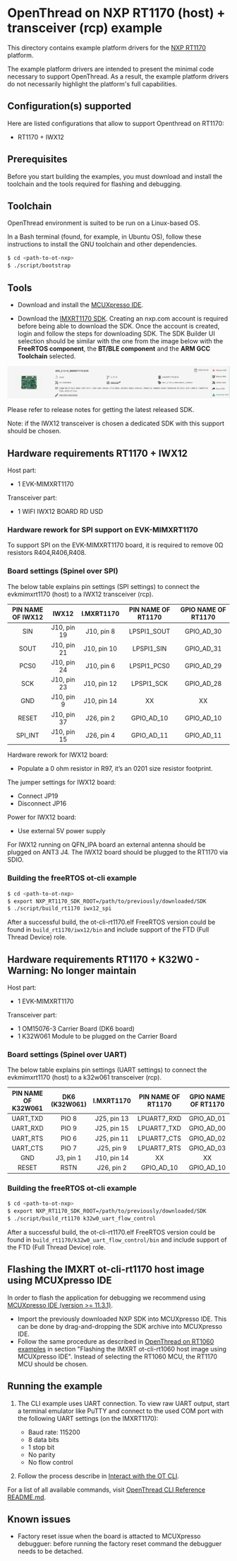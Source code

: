 # OpenThread on NXP RT1170 (host) + transceiver (rcp) example

This directory contains example platform drivers for the [NXP RT1170][rt1170] platform.

The example platform drivers are intended to present the minimal code necessary to support OpenThread. As a result, the example platform drivers do not necessarily highlight the platform's full capabilities.

[rt1170]: https://www.nxp.com/products/processors-and-microcontrollers/arm-microcontrollers/i-mx-rt-crossover-mcus/i-mx-rt1170-crossover-mcu-family-first-ghz-mcu-with-arm-cortex-m7-and-cortex-m4-cores:i.MX-RT1170?cid=ad_PRG4692582_TAC476846_EETECH_IMXRT1170&gclid=EAIaIQobChMIvr3xrYzT8QIVTgKLCh3GGQ80EAAYAiAAEgLnYvD_BwE

## Configuration(s) supported

Here are listed configurations that allow to support Openthread on RT1170:

- RT1170 + IWX12

## Prerequisites

Before you start building the examples, you must download and install the toolchain and the tools required for flashing and debugging.

## Toolchain

OpenThread environment is suited to be run on a Linux-based OS.

In a Bash terminal (found, for example, in Ubuntu OS), follow these instructions to install the GNU toolchain and other dependencies.

```bash
$ cd <path-to-ot-nxp>
$ ./script/bootstrap
```

## Tools

- Download and install the [MCUXpresso IDE][mcuxpresso ide].

[mcuxpresso ide]: https://www.nxp.com/support/developer-resources/software-development-tools/mcuxpresso-software-and-tools/mcuxpresso-integrated-development-environment-ide:MCUXpresso-IDE

- Download the [IMXRT1170 SDK](https://mcuxpresso.nxp.com/).
  Creating an nxp.com account is required before being able to download the
  SDK. Once the account is created, login and follow the steps for downloading
  SDK. The SDK Builder UI selection should be similar with the one from the image below with the **FreeRTOS component**, the **BT/BLE component** and the **ARM GCC Toolchain** selected.

![MCUXpresso SDK Download](../../../doc/img/imxrt1170/mcux-sdk-download.png)

Please refer to release notes for getting the latest released SDK.

Note: if the IWX12 transceiver is chosen a dedicated SDK with this support should be chosen.

## Hardware requirements RT1170 + IWX12

Host part:

- 1 EVK-MIMXRT1170

Transceiver part:

- 1 WIFI IWX12 BOARD RD USD

### Hardware rework for SPI support on EVK-MIMXRT1170

To support SPI on the EVK-MIMXRT1170 board, it is required to remove 0Ω resistors R404,R406,R408.

### Board settings (Spinel over SPI)

The below table explains pin settings (SPI settings) to connect the evkmimxrt1170 (host) to a IWX12 transceiver (rcp).

| PIN NAME OF IWX12 |    IWX12    | I.MXRT1170  | PIN NAME OF RT1170 | GPIO NAME OF RT1170 |
| :---------------: | :---------: | :---------: | :----------------: | :-----------------: |
|        SIN        | J10, pin 19 | J10, pin 8  |    LPSPI1_SOUT     |     GPIO_AD_30      |
|       SOUT        | J10, pin 21 | J10, pin 10 |     LPSPI1_SIN     |     GPIO_AD_31      |
|       PCS0        | J10, pin 24 | J10, pin 6  |    LPSPI1_PCS0     |     GPIO_AD_29      |
|        SCK        | J10, pin 23 | J10, pin 12 |     LPSPI1_SCK     |     GPIO_AD_28      |
|        GND        | J10, pin 9  | J10, pin 14 |         XX         |         XX          |
|       RESET       | J10, pin 37 | J26, pin 2  |     GPIO_AD_10     |     GPIO_AD_10      |
|      SPI_INT      | J10, pin 15 | J26, pin 4  |     GPIO_AD_11     |     GPIO_AD_11      |

Hardware rework for IWX12 board:

- Populate a 0 ohm resistor in R97, it’s an 0201 size resistor footprint.

The jumper settings for IWX12 board:

- Connect JP19
- Disconnect JP16

Power for IWX12 board:

- Use external 5V power supply

For IWX12 running on QFN_IPA board an external antenna should be plugged on ANT3 J4.
The IWX12 board should be plugged to the RT1170 via SDIO.

### Building the freeRTOS ot-cli example

```bash
$ cd <path-to-ot-nxp>
$ export NXP_RT1170_SDK_ROOT=/path/to/previously/downloaded/SDK
$ ./script/build_rt1170 iwx12_spi
```

After a successful build, the ot-cli-rt1170.elf FreeRTOS version could be found in `build_rt1170/iwx12/bin` and include support of the FTD (Full Thread Device) role.

## Hardware requirements RT1170 + K32W0 - Warning: No longer maintain

Host part:

- 1 EVK-MIMXRT1170

Transceiver part:

- 1 OM15076-3 Carrier Board (DK6 board)
- 1 K32W061 Module to be plugged on the Carrier Board

### Board settings (Spinel over UART)

The below table explains pin settings (UART settings) to connect the evkmimxrt1170 (host) to a k32w061 transceiver (rcp).

| PIN NAME OF K32W061 | DK6 (K32W061) | I.MXRT1170  | PIN NAME OF RT1170 | GPIO NAME OF RT1170 |
| :-----------------: | :-----------: | :---------: | :----------------: | :-----------------: |
|      UART_TXD       |     PIO 8     | J25, pin 13 |    LPUART7_RXD     |     GPIO_AD_01      |
|      UART_RXD       |     PIO 9     | J25, pin 15 |    LPUART7_TXD     |     GPIO_AD_00      |
|      UART_RTS       |     PIO 6     | J25, pin 11 |    LPUART7_CTS     |     GPIO_AD_02      |
|      UART_CTS       |     PIO 7     | J25, pin 9  |    LPUART7_RTS     |     GPIO_AD_03      |
|         GND         |   J3, pin 1   | J10, pin 14 |         XX         |         XX          |
|        RESET        |     RSTN      | J26, pin 2  |     GPIO_AD_10     |     GPIO_AD_10      |

### Building the freeRTOS ot-cli example

```bash
$ cd <path-to-ot-nxp>
$ export NXP_RT1170_SDK_ROOT=/path/to/previously/downloaded/SDK
$ ./script/build_rt1170 k32w0_uart_flow_control
```

After a successful build, the ot-cli-rt1170.elf FreeRTOS version could be found in `build_rt1170/k32w0_uart_flow_control/bin` and include support of the FTD (Full Thread Device) role.

## Flashing the IMXRT ot-cli-rt1170 host image using MCUXpresso IDE

In order to flash the application for debugging we recommend using [MCUXpresso IDE (version >= 11.3.1)](https://www.nxp.com/design/software/development-software/mcuxpresso-software-and-tools-/mcuxpresso-integrated-development-environment-ide:MCUXpresso-IDE?tab=Design_Tools_Tab).

- Import the previously downloaded NXP SDK into MCUXpresso IDE. This can be done by drag-and-dropping the SDK archive into MCUXpresso IDE.
- Follow the same procedure as described in [OpenThread on RT1060 examples][rt1060-page] in section "Flashing the IMXRT ot-cli-rt1060 host image using MCUXpresso IDE". Instead of selecting the RT1060 MCU, the RT1170 MCU should be chosen.

[rt1060-page]: ../rt1060/README.md

## Running the example

1. The CLI example uses UART connection. To view raw UART output, start a terminal emulator like PuTTY and connect to the used COM port with the following UART settings (on the IMXRT1170):

   - Baud rate: 115200
   - 8 data bits
   - 1 stop bit
   - No parity
   - No flow control

2. Follow the process describe in [Interact with the OT CLI][validate_port].

[validate_port]: https://openthread.io/guides/porting/validate-the-port#interact-with-the-cli

For a list of all available commands, visit [OpenThread CLI Reference README.md][cli].

[cli]: https://github.com/openthread/openthread/blob/master/src/cli/README.md

## Known issues

- Factory reset issue when the board is attacted to MCUXpresso debugguer: before running the factory reset command the debugguer needs to be detached.
